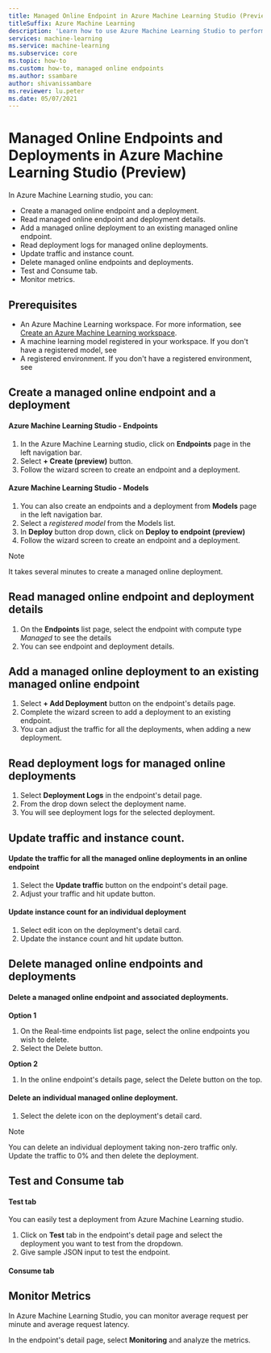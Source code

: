 ```yaml
---
title: Managed Online Endpoint in Azure Machine Learning Studio (Preview)
titleSuffix: Azure Machine Learning
description: 'Learn how to use Azure Machine Learning Studio to perform CRUD operations, Test and Consume, and Monitor Managed Online Endpoint and Deployments.'
services: machine-learning
ms.service: machine-learning
ms.subservice: core
ms.topic: how-to
ms.custom: how-to, managed online endpoints
ms.author: ssambare
author: shivanissambare
ms.reviewer: lu.peter
ms.date: 05/07/2021
---
```


# Managed Online Endpoints and Deployments in Azure Machine Learning Studio (Preview)

In Azure Machine Learning studio, you can:

* Create a managed online endpoint and a deployment.
* Read managed online endpoint and deployment details.
* Add a managed online deployment to an existing managed online endpoint.
* Read deployment logs for managed online deployments.
* Update traffic and instance count.
* Delete managed online endpoints and deployments.
* Test and Consume tab.
* Monitor metrics.

## Prerequisites

- An Azure Machine Learning workspace. For more information, see [Create an Azure Machine Learning workspace](how-to-manage-workspace.md).
- A machine learning model registered in your workspace. If you don't have a registered model, see []()
- A registered environment. If you don't have a registered environment, see []()

## Create a managed online endpoint and a deployment

#### Azure Machine Learning Studio - Endpoints 

1. In the Azure Machine Learning studio, click on **Endpoints** page in the left navigation bar.
2. Select **+ Create (preview)** button.
3. Follow the wizard screen to create an endpoint and a deployment.

[comment]: <> (Add Screenshot 1)

#### Azure Machine Learning Studio - Models

1. You can also create an endpoints and a deployment from **Models** page in the left navigation bar.
2. Select a *registered model* from the Models list.
3. In **Deploy** button drop down, click on **Deploy to endpoint (preview)**
4. Follow the wizard screen to create an endpoint and a deployment.

[comment]: <> (Add Screenshot 2)

> [!NOTE]
> It takes several minutes to create a managed online deployment.

## Read managed online endpoint and deployment details

1. On the **Endpoints** list page, select the endpoint with compute type *Managed* to see the details
2. You can see endpoint and deployment details.

[comment]: <> (Add Screenshot 3)

## Add a managed online deployment to an existing managed online endpoint

1. Select **+ Add Deployment** button on the endpoint's details page.
2. Complete the wizard screen to add a deployment to an existing endpoint.
3. You can adjust the traffic for all the deployments, when adding a new deployment.

[comment]: <> (Add Screenshot 4)

## Read deployment logs for managed online deployments

1. Select **Deployment Logs** in the endpoint's detail page.
2. From the drop down select the deployment name.
3. You will see deployment logs for the selected deployment.

## Update traffic and instance count.

#### Update the traffic for all the managed online deployments in an online endpoint

1. Select the **Update traffic** button on the endpoint's detail page.
2. Adjust your traffic and hit update button.

[comment]: <> (Add Screenshot 5)

#### Update instance count for an individual deployment

1. Select edit icon on the deployment's detail card.
2. Update the instance count and hit update button.

[comment]: <> (Add Screenshot 6)

## Delete managed online endpoints and deployments

#### Delete a managed online endpoint and associated deployments.

__Option 1__

1. On the Real-time endpoints list page, select the online endpoints you wish to delete.
2. Select the Delete button.

__Option 2__

1. In the online endpoint's details page, select the Delete button on the top.

#### Delete an individual managed online deployment.

1. Select the delete icon on the deployment's detail card.

> [!NOTE]
> You can delete an individual deployment taking non-zero traffic only.
> Update the traffic to 0% and then delete the deployment.

## Test and Consume tab

#### Test tab 

You can easily test a deployment from Azure Machine Learning studio.

1. Click on **Test** tab in the endpoint's detail page and select the deployment you want to test from the dropdown.
2. Give sample JSON input to test the endpoint.

[comment]: <> (Add Screenshot 7)

#### Consume tab

[comment]: <> (Add Screenshot 8)

## Monitor Metrics

In Azure Machine Learning Studio, you can monitor average request per minute and average request latency.

In the endpoint's detail page, select **Monitoring** and analyze the metrics.

[comment]: <> (Add Screenshot 9,10)